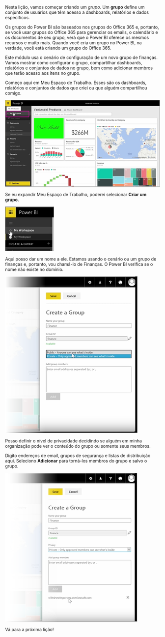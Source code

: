 Nesta lição, vamos começar criando um *grupo*. Um **grupo** define um conjunto de usuários que têm acesso a dashboards, relatórios e dados específicos.

Os grupos do Power BI são baseados nos grupos do Office 365 e, portanto, se você usar grupos do Office 365 para gerenciar os emails, o calendário e os documentos de seu grupo, verá que o Power BI oferece os mesmos recursos e muito mais. Quando você cria um grupo no Power BI, na verdade, você está criando um grupo do Office 365.

Este módulo usa o cenário de configuração de um novo grupo de finanças. Vamos mostrar como configurar o grupo, compartilhar dashboards, relatórios e conjuntos de dados no grupo, bem como adicionar membros que terão acesso aos itens no grupo.

Começo aqui em Meu Espaço de Trabalho. Esses são os dashboards, relatórios e conjuntos de dados que criei ou que alguém compartilhou comigo.

![Compartilhar e colaborar no Power BI](./media/6-1-create-groups/pbi_learn06_01myworkspace.png)

Se eu expandir Meu Espaço de Trabalho, poderei selecionar **Criar um grupo**.

![Compartilhar e colaborar no Power BI](./media/6-1-create-groups/pbi_learn06_01expandmywkspace.png)

Aqui posso dar um nome a ele. Estamos usando o cenário ou um grupo de finanças e, portanto, vou chamá-lo de Finanças. O Power BI verifica se o nome não existe no domínio.

![Compartilhar e colaborar no Power BI](./media/6-1-create-groups/pbi_learn06_01creategroupdialog.png)

Posso definir o nível de privacidade decidindo se alguém em minha organização pode ver o conteúdo do grupo ou somente seus membros.

Digito endereços de email, grupos de segurança e listas de distribuição aqui. Seleciono **Adicionar** para torná-los membros do grupo e salvo o grupo.

![Compartilhar e colaborar no Power BI](./media/6-1-create-groups/pbi_learn06_01savegroup.png)

Vá para a próxima lição!

